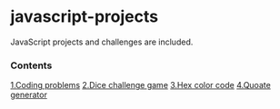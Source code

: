 # javascript-projects
JavaScript projects  and challenges are included.
### Contents
[1.Coding problems](https://github.com/pavankumar106/javascript-projects/tree/main/coding-problems-and-solutions)
[2.Dice challenge game](https://github.com/pavankumar106/javascript-projects/tree/main/dice-challenge-game)
[3.Hex color code](https://github.com/pavankumar106/javascript-projects/tree/main/hex-color-code)
[4.Quoate generator](https://github.com/pavankumar106/javascript-projects/tree/main/random-quote-generator)
